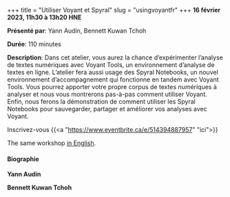 +++
title = "Utiliser Voyant et Spyral"
slug = "usingvoyantfr"
+++
**16 février 2023, 11h30 à 13h20 HNE**

**Présenté par**: Yann Audin, Bennett Kuwan Tchoh

**Durée**: 110 minutes

**Description**: Dans cet atelier, vous aurez la chance d’expérimenter l’analyse de textes numériques avec
Voyant Tools, un environnement d’analyse de textes en ligne. L’atelier fera aussi usage des Spyral Notebooks,
un nouvel environnement d’accompagnement qui fonctionne en tandem avec Voyant Tools. Vous pourrez apporter
votre propre corpus de textes numériques à analyser et nous vous montrerons pas-à-pas comment utiliser
Voyant. Enfin, nous ferons la démonstration de comment utiliser les Spyral Notebooks pour sauvegarder,
partager et améliorer vos analyses avec Voyant.

Inscrivez-vous {{<a "https://www.eventbrite.ca/e/514394887957" "ici">}}

The same workshop [in English](/usingvoyant).

#### Biographie

**Yann Audin**

**Bennett Kuwan Tchoh**

<!-- {{< vimeo 690948795 >}} -->
<!-- <br> -->

<!-- - [Watch this session on Vimeo](https://vimeo.com/690948795) -->
